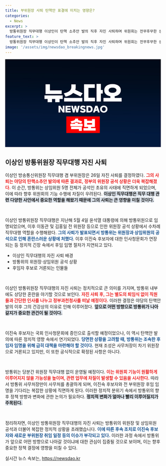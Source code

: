 ```yaml
---
title: 부위원장 사퇴 탄핵안 표결에 미치는 영향은?
categories:
  - News
excerpt: >
  방통위원장 직무대행 이상인이 탄핵 소추안 발의 직후 자진 사퇴하며 위원회는 전무후무한 상임위원 공석 사태에 직면했다. 후임 인선 논의가 시급한 가운데, 이진숙 후보자 인사청문회도 연장됐다!
feature_text: >
  방통위원장 직무대행 이상인이 탄핵 소추안 발의 직후 자진 사퇴하며 위원회는 전무후무한 상임위원 공석 사태에 직면했다. 후임 인선 논의가 시급한 가운데, 이진숙 후보자 인사청문회도 연장됐다!
image: '/assets/img/newsdao_breakingnews.jpg'
---
```


<p><img src="/assets/img/newsdao_breakingnews.jpg" alt="flaretime 속보" /></p>

<h2 data-ke-size="size26">이상인 방통위원장 직무대행 자진 사퇴</h2>

<p data-ke-size="size16">이상인 방송통신위원장 직무대행 겸 부위원장은 26일 자진 사퇴를 결정하였다. <b><span style="color: #ee2323;">그의 사퇴는 야당의 탄핵소추안 발의에 따른 결과로, 정부의 위원장 공석 상황은 더욱 복잡해졌다.</span></b> 이 순간, 방통위는 상임위원 5명 전체가 공석인 초유의 사태에 직면하게 되었으며, 이에 따라 향후 위원회의 기능 수행에 차질이 우려된다. <b><span style="background-color: #21538527;">이상인 직무대행은 직무 대행 관련 다양한 사안에서 중요한 역할을 해왔기 때문에 그의 사퇴는 큰 영향을 미칠 것이다.</span></b></p>

<p data-ke-size="size16">&nbsp;</p>

<p>이상인 방통위원장 직무대행은 지난해 5월 4일 윤석열 대통령에 의해 방통위원으로 임명되었으며, 이후 이동관 및 김홍일 전 위원장 등으로 인한 위원장 공석 상황에서 수차례 직무대행 역할을 수행해왔다. <b><span style="color: #1a5490;">그의 사퇴가 발표되면서 방통위는 위원장과 상임위원의 공석으로 인해 혼란스러운 상황에 처했다</span></b>. 이후 이진숙 후보자에 대한 인사청문회가 연장되는 등 정치적 긴장 속에서 후임 임명 절차가 지연되고 있다.</p>

<ul>
    <li>이상인 직무대행의 자진 사퇴 배경</li>
    <li>방통위의 위원장·상임위원 공석 상황</li>
    <li>후임자 후보로 거론되는 인물들</li>
</ul>

<p data-ke-size="size16">&nbsp;</p>

<p>이상인 방통위원장 직무대행의 자진 사퇴는 정치적으로 큰 의미를 가지며, 방통위 내부에도 상당한 혼란을 야기할 것으로 보인다. <b><span style="color: #ee2323;">자진 사퇴 후, 그는 별도의 퇴임식 없이 직원들과 간단한 인사를 나누고 정부과천청사를 떠날 예정이다.</span></b> 이러한 결정은 야당의 탄핵안 발의 이후 그의 건강상의 이유로 인해 이루어졌다. <b><span style="background-color: #21538527;">앞으로 어떤 방향으로 방통위가 나아갈지가 중요한 관건이 될 것이다.</span></b></p>

<p data-ke-size="size16">&nbsp;</p>

<p>이진숙 후보자는 국회 인사청문회에 증인으로 출석할 예정이었으나, 이 역시 탄핵안 발의에 따른 정치적 영향 속에서 연기되었다. <b><span style="color: #1a5490;">당면한 상황을 고려할 때, 방통위는 조속한 후임자 임명을 위해 급히 대책을 마련해야 할 것이다.</span></b> 현재 조성은 사무처장이 차기 위원장으로 거론되고 있지만, 이 또한 공식적으로 확정된 사항은 아니다.</p>

<p data-ke-size="size16">&nbsp;</p>

<p>방통위는 당분간 위원장 직무대행 없이 운영될 예정이다. <b><span style="color: #ee2323;">이는 위원회 기능이 원활하게 이루어지지 않을 가능성을 높이며, 관련 업무에 차질이 발생할 수 있음을 시사한다.</span></b> 따라서 방통위 사무처장만이 사무처를 총괄하게 되며, 이진숙 후보자와 전 부위원장 후임 임명을 기다리는 복잡한 상황에 직면하게 된다. 이러한 정치적 분위기 속에서 방통위의 향후 정책 방향과 변화에 관한 논의가 필요하다. <b><span style="background-color: #21538527;">정치적 변화가 얼마나 빨리 이루어질지가 주목된다.</span></b></p>

<p data-ke-size="size16">&nbsp;</p>

<p>정리하자면, 이상인 방통위원장 직무대행의 자진 사퇴는 방통위의 위원장 및 상임위원 공석과 더불어 복잡한 정치적 상황을 초래했습니다. <b><span style="color: #1a5490;">이에 따른 후속 조치로 이진숙 후보자와 새로운 부위원장 취임 일정 등의 이슈가 부각되고 있다.</span></b> 이러한 과정 속에서 방통위가 앞으로 어떤 방향으로 나아갈 것이냐에 대한 관심이 집중될 것으로 보이며, 이는 향후 중요한 정책 결정에 영향을 미칠 수 있다.</p>
실시간 뉴스 속보는, <a href="https://newsdao.kr" rel="dofollow">https://newsdao.kr</a>


